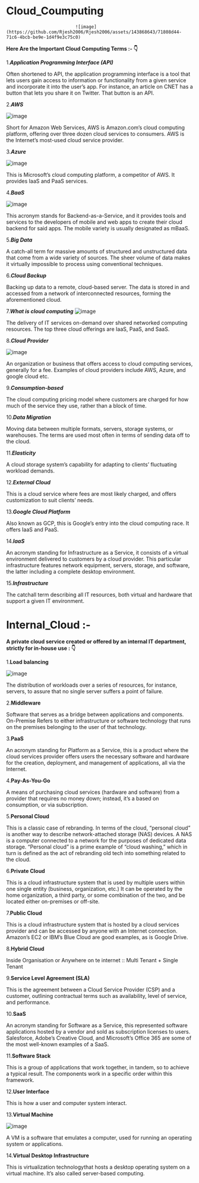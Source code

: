 



# Cloud_Coumputing # 
                              ![image] (https://github.com/Rjesh2006/Rjesh2006/assets/143868643/71808d44-71c6-4bcb-be9e-1d4f9e3c75c0)



**Here Are the Important Cloud Computing Terms :- 👇**



1.***Application Programming Interface (API)***

Often shortened to API, the application programming interface is a tool that lets users gain access to information or functionality from a given service and incorporate it into the user’s app. For instance, an article on CNET has a button that lets you share it on Twitter. That button is an API.

2.***AWS***


![image](https://github.com/Rjesh2006/Rjesh2006/assets/143868643/bc9e988c-bca5-41ae-a096-4b1200d60b12)

Short for Amazon Web Services, AWS is Amazon.com’s cloud computing platform, offering over three dozen cloud services to consumers. AWS is the Internet’s most-used cloud service provider.

3.***Azure***


![image](https://github.com/Rjesh2006/Rjesh2006/assets/143868643/e247d285-f0f7-4894-b2d9-96e5e9904db7)

This is Microsoft’s cloud computing platform, a competitor of AWS. It provides IaaS and PaaS services.

4.***BaaS***


![image](https://github.com/Rjesh2006/Rjesh2006/assets/143868643/c33b700d-fb97-41ad-81b2-e53ab5851972)

This acronym stands for Backend-as-a-Service, and it provides tools and services to the developers of mobile and web apps to create their cloud backend for said apps. The mobile variety is usually designated as mBaaS.

5.***Big Data***



A catch-all term for massive amounts of structured and unstructured data that come from a wide variety of sources. The sheer volume of data makes it virtually impossible to process using conventional techniques.


6.***Cloud Backup***

Backing up data to a remote, cloud-based server. The data is stored in and accessed from a network of interconnected resources, forming the aforementioned cloud.  


7.***What is cloud computing***
![image](https://github.com/Rjesh2006/Rjesh2006/assets/143868643/58d9af1c-fd94-4d44-a7c5-53ed3d10e326)


The delivery of IT services on-demand over shared networked computing resources. The top three cloud offerings are IaaS, PaaS, and SaaS.


8.***Cloud Provider***

![image](https://github.com/Rjesh2006/Rjesh2006/assets/143868643/26352cc6-0fed-4c52-a03c-79ee882630d5)


An organization or business that offers access to cloud computing services, generally for a fee. Examples of cloud providers include AWS, Azure, and google cloud etc.


9.***Consumption-based***

The cloud computing pricing model where customers are charged for how much of the service they use, rather than a block of time.


10.***Data Migration***

Moving data between multiple formats, servers, storage systems, or warehouses. The terms are used most often in terms of sending data off to the cloud.


11.***Elasticity***

A cloud storage system’s capability for adapting to clients’ fluctuating workload demands.


12.***External Cloud***

This is a cloud service where fees are most likely charged, and offers customization to suit clients’ needs.


13.***Google Cloud Platform***

Also known as GCP, this is Google’s entry into the cloud computing race. It offers IaaS and PaaS.


14.***IaaS***

An acronym standing for Infrastructure as a Service, it consists of a virtual environment delivered to customers by a cloud provider. This particular infrastructure features network equipment, servers, storage, and software, the latter including a complete desktop environment.


15.***Infrastructure***

The catchall term describing all IT resources, both virtual and hardware that support a given IT environment.




# Internal_Cloud :- #

**A private cloud service created or offered by an internal IT department, strictly for in-house use : 👇** 

1.**Load balancing**


![image](https://github.com/Rjesh2006/Rjesh2006/assets/143868643/21fac2b1-ff6b-41e9-9996-2bb1fceda915)

The distribution of workloads over a series of resources, for instance, servers, to assure that no single server suffers a point of failure.


2.**Middleware**

Software that serves as a bridge between applications and components.
On-Premise
Refers to either infrastructure or software technology that runs on the premises belonging to the user of that technology. 


3.**PaaS**

An acronym standing for Platform as a Service, this is a product where the cloud services provider offers users the necessary software and hardware for the creation, deployment, and management of applications, all via the Internet.


4.**Pay-As-You-Go**

A means of purchasing cloud services (hardware and software) from a provider that requires no money down; instead, it’s a based on consumption, or via subscription.


5.**Personal Cloud**

This is a classic case of rebranding. In terms of the cloud, “personal cloud” is another way to describe network-attached storage (NAS) devices. A NAS is a computer connected to a network for the purposes of dedicated data storage. “Personal cloud” is a prime example of “cloud washing,” which in turn is defined as the act of rebranding old tech into something related to the cloud.

6.**Private Cloud**

This is a cloud infrastructure system that is used by multiple users within one single entity (business, organization, etc.) It can be operated by the home organization, a third party, or some combination of the two, and be located either on-premises or off-site.


7.**Public Cloud**

This is a cloud infrastructure system that is hosted by a cloud services provider and can be accessed by anyone with an Internet connection.  Amazon’s EC2 or IBM’s Blue Cloud are good examples, as is Google Drive.

8.**Hybrid Cloud**

Inside Organisation or Anywhere on te internet :: Multi Tenant + Single Tenant


9.**Service Level Agreement (SLA)**

This is the agreement between a Cloud Service Provider (CSP) and a customer, outlining contractual terms such as availability, level of service, and performance.


10.**SaaS**

An acronym standing for Software as a Service, this represented software applications hosted by a vendor and sold as subscription licenses to users. Salesforce, Adobe’s Creative Cloud, and Microsoft’s Office 365 are some of the most well-known examples of a SaaS.


11.**Software Stack**

This is a group of applications that work together, in tandem, so to achieve a typical result. The components work in a specific order within this framework.


12.**User Interface**

This is how a user and computer system interact.


13.**Virtual Machine**


![image](https://github.com/Rjesh2006/Rjesh2006/assets/143868643/9c00de3c-9329-44c5-9089-a52fb0e85837)

A VM is a software that emulates a computer, used for running an operating system or applications.


14.**Virtual Desktop Infrastructure**

This is virtualization technologythat hosts a desktop operating system on a virtual machine. It’s also called server-based computing. 

